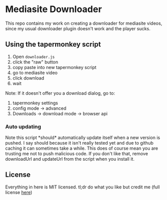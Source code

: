 Mediasite Downloader 
=====================

This repo contains my work on creating a downloader for mediasite videos, since my usual downloader plugin doesn't 
work and the player sucks.

Using the tapermonkey script
------------------------------

1. Open `downloader.js` 
2. click the "raw" button 
3. copy paste into new tapermonkey script 
4. go to mediasite video 
5. click download 
6. wait

Note: If it doesn't offer you a download dialog, go to:

1. tapermonkey settings 
2. config mode -> advanced 
3. Downloads -> download mode -> browser api

### Auto updating 

Note this script \*should\* automatically update itself when a new version is pushed. I say should because it isn't really 
tested yet and due to github caching it can sometimes take a while. This does of course mean you are trusting me not to push
malicious code. If you don't like that, remove downloadUrl and updateUrl from the script when you install it.


License 
---------

Everything in here is MIT licensed. tl;dr do what you like but credit me (full license [here](LICENSE))
